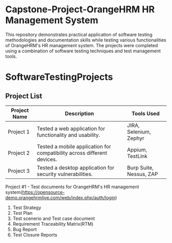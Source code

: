 # Capstone-Project-OrangeHRM HR Management System
This repository demonstrates practical application of software testing methodologies and documentation skills while testing various functionalities of OrangeHRM's HR management system. The projects were completed using a combination of software testing techniques and test management tools.

# SoftwareTestingProjects

## Project List

| Project Name | Description | Tools Used |
|--------------|-------------|------------|
| Project 1    | Tested a web application for functionality and usability. | JIRA, Selenium, Zephyr |
| Project 2    | Tested a mobile application for compatibility across different devices. | Appium, TestLink |
| Project 3    | Tested a desktop application for security vulnerabilities. | Burp Suite, Nessus, ZAP |

Project #1 -  Test documents for OrangeHRM's HR management system(https://opensource-demo.orangehrmlive.com/web/index.php/auth/login)

1. Test Strategy
2. Test Plan
3. Test scenerio and Test case document
4. Requirement Traceability Matrix(RTM)
5. Bug Report
6. Test Closure Reports
